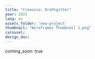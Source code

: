 ```yaml
---
title: "Creaviva: Drahtgitter"
year: 2023
lang: en
assets_folder: 'new-project'
thumbnail: "Wireframes Thumbnail 1.png"
carousel:
design_doc: 
---
```


coming_soon: true
